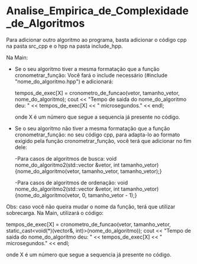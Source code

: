 # Analise_Empirica_de_Complexidade_de_Algoritmos

Para adicionar outro algoritmo ao programa, basta adicionar o código cpp na pasta src_cpp e o hpp na pasta include_hpp.

Na Main:

- Se o seu algoritmo tiver a mesma formatação que a função cronometrar_função:
  Você fará o include necessário (#include "nome_do_algoritmo.hpp") e adicionará:

  tempos_de_exec[X] = cronometro_de_funcao(vetor, tamanho_vetor, nome_do_algoritmo);
  cout << "Tempo de saida do nome_do_algoritmo deu: " << tempos_de_exec[X] << " microsegundos." << endl;

  onde X é um número que segue a sequencia já presente no código.

- Se o seu algoritmo não tiver a mesma formatação que a função cronometrar_função:
  no seu código cpp, para adapta-lo ao formato exigido pela função cronometrar_função, você terá que adicionar no fim dele:

  -Para casos de algoritmos de busca:
   void nome_do_algoritmo2(std::vector<int> &vetor, int tamanho_vetor){nome_do_algoritmo(vetor, tamanho_vetor, tamanho_vetor);} 

  -Para casos de algoritmos de ordenação:
   void nome_do_algoritmo2(std::vector<int> &vetor, int tamanho_vetor){nome_do_algoritmo(vetor, 0, tamanho_vetor - 1);}

Obs: caso você não queira mudar o nome da função, terá que utilizar sobrecarga. Na Main, utilizará o código:

  tempos_de_exec[X] = cronometro_de_funcao(vetor, tamanho_vetor, static_cast<void(*)(vector<int>&, int)>(nome_do_algoritmo));
  cout << "Tempo de saida do nome_do_algoritmo deu: " << tempos_de_exec[X] << " microsegundos." << endl;

  onde X é um número que segue a sequencia já presente no código.

